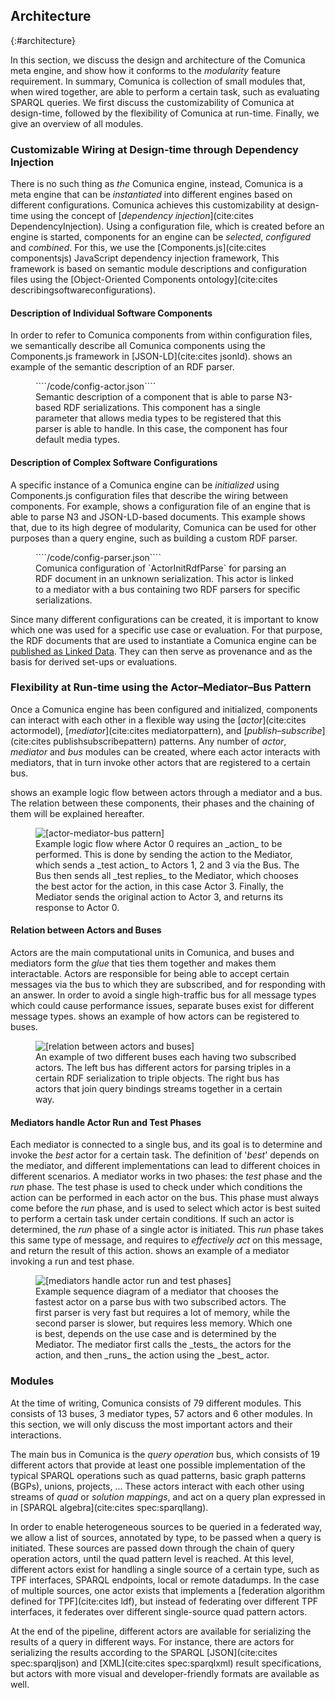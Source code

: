 ## Architecture
{:#architecture}

In this section, we discuss the design and architecture of the Comunica meta engine,
and show how it conforms to the _modularity_ feature requirement.
In summary, Comunica is collection of small modules that, when wired together,
are able to perform a certain task, such as evaluating SPARQL queries.
We first discuss the customizability of Comunica at design-time,
followed by the flexibility of Comunica at run-time.
Finally, we give an overview of all modules.

### Customizable Wiring at Design-time through Dependency Injection

There is no such thing as _the_ Comunica engine,
instead, Comunica is a meta engine that can be _instantiated_ into different engines based on different configurations.
Comunica achieves this customizability at design-time using the concept of [_dependency injection_](cite:cites DependencyInjection).
Using a configuration file, which is created before an engine is started,
components for an engine can be _selected_, _configured_ and _combined_.
For this, we use the [Components.js](cite:cites componentsjs) JavaScript dependency injection framework,
This framework is based on semantic module descriptions and configuration files
using the [Object-Oriented Components ontology](cite:cites describingsoftwareconfigurations).

#### Description of Individual Software Components

In order to refer to Comunica components from within configuration files,
we semantically describe all Comunica components using the Components.js framework in [JSON-LD](cite:cites jsonld).
[](#config-actor) shows an example of the semantic description of an RDF parser.

<figure id="config-actor" class="listing">
````/code/config-actor.json````
<figcaption markdown="block">
Semantic description of a component that is able to parse N3-based RDF serializations.
This component has a single parameter that allows media types to be registered that this parser is able to handle.
In this case, the component has four default media types.
</figcaption>
</figure>

#### Description of Complex Software Configurations

A specific instance of a Comunica engine
can be _initialized_ using Components.js configuration files
that describe the wiring between components.
For example, [](#config-parser) shows a configuration file of an engine that is able to parse N3 and JSON-LD-based documents.
This example shows that, due to its high degree of modularity,
Comunica can be used for other purposes than a query engine,
such as building a custom RDF parser.

<figure id="config-parser" class="listing">
````/code/config-parser.json````
<figcaption markdown="block">
Comunica configuration of `ActorInitRdfParse` for parsing an RDF document in an unknown serialization.
This actor is linked to a mediator with a bus containing two RDF parsers for specific serializations.
</figcaption>
</figure>

Since many different configurations can be created,
it is important to know which one was used for a specific use case or evaluation.
For that purpose,
the RDF documents that are used to instantiate a Comunica engine
can be [published as Linked Data](vanherwegen_semsci_2017).
They can then serve as provenance
and as the basis for derived set-ups or evaluations.

### Flexibility at Run-time using the Actor–Mediator–Bus Pattern

Once a Comunica engine has been configured and initialized,
components can interact with each other in a flexible way using the [_actor_](cite:cites actormodel),
[_mediator_](cite:cites mediatorpattern), and [_publish–subscribe_](cite:cites publishsubscribepattern) patterns.
Any number of _actor_, _mediator_ and _bus_ modules can be created,
where each actor interacts with mediators, that in turn invoke other actors that are registered to a certain bus.

[](#actor-mediator-bus) shows an example logic flow between actors through a mediator and a bus.
The relation between these components, their phases and the chaining of them will be explained hereafter.

<figure id="actor-mediator-bus">
<img src="img/actor-mediator-bus.svg" alt="[actor-mediator-bus pattern]">
<figcaption markdown="block">
Example logic flow where Actor 0 requires an _action_ to be performed.
This is done by sending the action to the Mediator, which sends a _test action_ to Actors 1, 2 and 3 via the Bus.
The Bus then sends all _test replies_ to the Mediator,
which chooses the best actor for the action, in this case Actor 3.
Finally, the Mediator sends the original action to Actor 3, and returns its response to Actor 0.
</figcaption>
</figure>

#### Relation between Actors and Buses

Actors are the main computational units in Comunica, and buses and mediators form the _glue_ that ties them together and makes them interactable.
Actors are responsible for being able to accept certain messages
via the bus to which they are subscribed,
and for responding with an answer.
In order to avoid a single high-traffic bus for all message types which could cause performance issues,
separate buses exist for different message types.
[](#relation-actor-bus) shows an example of how actors can be registered to buses.

<figure id="relation-actor-bus">
<img src="img/relation-actor-bus.svg" alt="[relation between actors and buses]">
<figcaption markdown="block">
An example of two different buses each having two subscribed actors.
The left bus has different actors for parsing triples in a certain RDF serialization to triple objects.
The right bus has actors that join query bindings streams together in a certain way.
</figcaption>
</figure>

#### Mediators handle Actor Run and Test Phases

Each mediator is connected to a single bus, and its goal is to determine and invoke the *best* actor for a certain task.
The definition of '*best*' depends on the mediator, and different implementations can lead to different choices in different scenarios.
A mediator works in two phases: the _test_ phase and the _run_ phase.
The test phase is used to check under which conditions the action can be performed in each actor on the bus.
This phase must always come before the _run_ phase, and is used to select which actor is best suited to perform a certain task under certain conditions.
If such an actor is determined, the _run_ phase of a single actor is initiated.
This _run_ phase takes this same type of message, and requires to _effectively act_ on this message,
and return the result of this action.
[](#run-test-phases) shows an example of a mediator invoking a run and test phase.

<figure id="run-test-phases">
<img src="img/run-test-phases.svg" alt="[mediators handle actor run and test phases]">
<figcaption markdown="block">
Example sequence diagram of a mediator that chooses the fastest actor
on a parse bus with two subscribed actors.
The first parser is very fast but requires a lot of memory,
while the second parser is slower, but requires less memory.
Which one is best, depends on the use case and is determined by the Mediator.
The mediator first calls the _tests_ the actors for the action, and then _runs_ the action using the _best_ actor.
</figcaption>
</figure>

### Modules

At the time of writing, Comunica consists of 79 different modules.
This consists of 13 buses, 3 mediator types, 57 actors and 6 other modules.
In this section, we will only discuss the most important actors and their interactions.

The main bus in Comunica is the _query operation_ bus, which consists of 19 different actors
that provide at least one possible implementation of the typical SPARQL operations such as quad patterns, basic graph patterns (BGPs), unions, projects, ...
These actors interact with each other using streams of _quad_ or _solution mappings_,
and act on a query plan expressed in in [SPARQL algebra](cite:cites spec:sparqllang).

In order to enable heterogeneous sources to be queried in a federated way,
we allow a list of sources, annotated by type, to be passed when a query is initiated.
These sources are passed down through the chain of query operation actors,
until the quad pattern level is reached.
At this level, different actors exist for handling a single source of a certain type,
such as TPF interfaces, SPARQL endpoints, local or remote datadumps.
In the case of multiple sources, one actor exists that implements a [federation algorithm defined for TPF](cite:cites ldf),
but instead of federating over different TPF interfaces, it federates over different single-source quad pattern actors.

At the end of the pipeline, different actors are available for serializing the results of a query in different ways.
For instance, there are actors for serializing the results according to
the SPARQL [JSON](cite:cites spec:sparqljson) and [XML](cite:cites spec:sparqlxml) result specifications,
but actors with more visual and developer-friendly formats are available as well.
